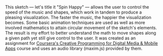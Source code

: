 This sketch — let's title it "Spin Happy" — allows the user to control the speed of the music and shapes, which work in tandem to produce a pleasing visualization. The faster the music, the happier the visualization becomes. Some basic animation techniques are used as well as more involved mathematics to attain circular movement of the sketch's elements. The result is my effort to better understand the math to move shapes along a given path yet still give control to the user. It was created as an assignment for [Coursera's Creative Programming for Digital Media & Mobile Apps](https://www.coursera.org/course/digitalmedia) course and uses an audio library (maxim.js) provided by them.

